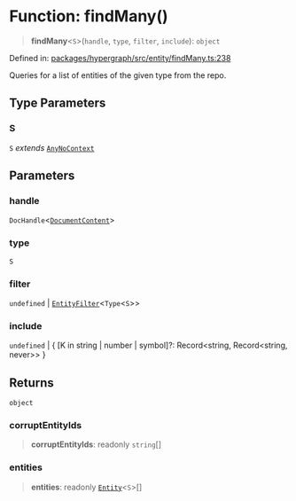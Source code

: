 # Function: findMany()

> **findMany**\<`S`\>(`handle`, `type`, `filter`, `include`): `object`

Defined in: [packages/hypergraph/src/entity/findMany.ts:238](https://github.com/hashirpm/hypergraph/blob/ab4ea1cdb9430798142e0d735aac9d31c2cf0ae0/packages/hypergraph/src/entity/findMany.ts#L238)

Queries for a list of entities of the given type from the repo.

## Type Parameters

### S

`S` *extends* [`AnyNoContext`](../type-aliases/AnyNoContext.md)

## Parameters

### handle

`DocHandle`\<[`DocumentContent`](../type-aliases/DocumentContent.md)\>

### type

`S`

### filter

`undefined` | [`EntityFilter`](../type-aliases/EntityFilter.md)\<`Type`\<`S`\>\>

### include

`undefined` | \{ \[K in string \| number \| symbol\]?: Record\<string, Record\<string, never\>\> \}

## Returns

`object`

### corruptEntityIds

> **corruptEntityIds**: readonly `string`[]

### entities

> **entities**: readonly [`Entity`](../type-aliases/Entity.md)\<`S`\>[]
